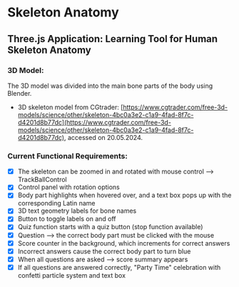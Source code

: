 # Skeleton Anatomy
## Three.js Application: Learning Tool for Human Skeleton Anatomy

### 3D Model:

The 3D model was divided into the main bone parts of the body using Blender.

- 3D skeleton model from CGtrader: [https://www.cgtrader.com/free-3d-models/science/other/skeleton-4bc0a3e2-c1a9-4fad-8f7c-d4201d8b77dc](https://www.cgtrader.com/free-3d-models/science/other/skeleton-4bc0a3e2-c1a9-4fad-8f7c-d4201d8b77dc), accessed on 20.05.2024.

### Current Functional Requirements:

- [x] The skeleton can be zoomed in and rotated with mouse control --> TrackBallControl
- [x] Control panel with rotation options
- [x] Body part highlights when hovered over, and a text box pops up with the corresponding Latin name
- [x] 3D text geometry labels for bone names
- [x] Button to toggle labels on and off
- [x] Quiz function starts with a quiz button (stop function available)
- [x] Question --> the correct body part must be clicked with the mouse
- [x] Score counter in the background, which increments for correct answers
- [x] Incorrect answers cause the correct body part to turn blue
- [x] When all questions are asked --> score summary appears
- [x] If all questions are answered correctly, "Party Time" celebration with confetti particle system and text box
